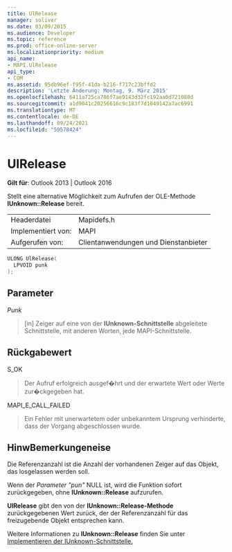 ```yaml
---
title: UlRelease
manager: soliver
ms.date: 03/09/2015
ms.audience: Developer
ms.topic: reference
ms.prod: office-online-server
ms.localizationpriority: medium
api_name:
- MAPI.UlRelease
api_type:
- COM
ms.assetid: 95db96ef-f95f-41da-b216-f717c23bffd2
description: 'Letzte Änderung: Montag, 9. März 2015'
ms.openlocfilehash: 6411a725ca786f7ae9143d32fc192aa0d721088d
ms.sourcegitcommit: a1d9041c20256616c9c183f7d1049142a7ac6991
ms.translationtype: MT
ms.contentlocale: de-DE
ms.lasthandoff: 09/24/2021
ms.locfileid: "59578424"
---
```

# <a name="ulrelease"></a>UlRelease

  
  
**Gilt für**: Outlook 2013 | Outlook 2016 
  
Stellt eine alternative Möglichkeit zum Aufrufen der OLE-Methode **IUnknown::Release** bereit. 
  
|||
|:-----|:-----|
|Headerdatei  <br/> |Mapidefs.h  <br/> |
|Implementiert von:  <br/> |MAPI  <br/> |
|Aufgerufen von:  <br/> |Clientanwendungen und Dienstanbieter  <br/> |
   
```cpp
ULONG UlRelease(
  LPVOID punk
);
```

## <a name="parameters"></a>Parameter

 _Punk_
  
> [in] Zeiger auf eine von der **IUnknown-Schnittstelle** abgeleitete Schnittstelle, mit anderen Worten, jede MAPI-Schnittstelle. 
    
## <a name="return-value"></a>Rückgabewert

S_OK 
  
> Der Aufruf erfolgreich ausgef�hrt und der erwartete Wert oder Werte zur�ckgegeben hat. 
    
MAPI_E_CALL_FAILED 
  
> Ein Fehler mit unerwartetem oder unbekanntem Ursprung verhinderte, dass der Vorgang abgeschlossen wurde.
    
## <a name="remarks"></a>HinwBemerkungeneise

Die Referenzanzahl ist die Anzahl der vorhandenen Zeiger auf das Objekt, das losgelassen werden soll. 
  
Wenn der _Parameter "pun"_ NULL ist, wird die Funktion sofort zurückgegeben, ohne **IUnknown::Release** aufzurufen.
  
 **UlRelease** gibt den von der **IUnknown::Release-Methode** zurückgegebenen Wert zurück, der der Referenzanzahl für das freizugebende Objekt entsprechen kann. 
  
Weitere Informationen zu **IUnknown::Release** finden Sie unter [Implementieren der IUnknown-Schnittstelle.](implementing-the-iunknown-interface.md) 
  

